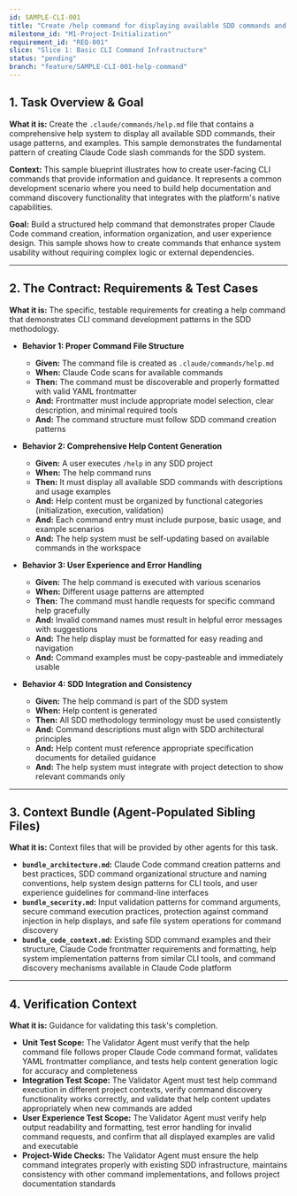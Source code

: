 ```yaml
---
id: SAMPLE-CLI-001
title: "Create /help command for displaying available SDD commands and usage"
milestone_id: "M1-Project-Initialization"
requirement_id: "REQ-001"
slice: "Slice 1: Basic CLI Command Infrastructure"
status: "pending"
branch: "feature/SAMPLE-CLI-001-help-command"
---
```


## 1. Task Overview & Goal

**What it is:** Create the `.claude/commands/help.md` file that contains a comprehensive help system to display all available SDD commands, their usage patterns, and examples. This sample demonstrates the fundamental pattern of creating Claude Code slash commands for the SDD system.

**Context:** This sample blueprint illustrates how to create user-facing CLI commands that provide information and guidance. It represents a common development scenario where you need to build help documentation and command discovery functionality that integrates with the platform's native capabilities.

**Goal:** Build a structured help command that demonstrates proper Claude Code command creation, information organization, and user experience design. This sample shows how to create commands that enhance system usability without requiring complex logic or external dependencies.

---

## 2. The Contract: Requirements & Test Cases

**What it is:** The specific, testable requirements for creating a help command that demonstrates CLI command development patterns in the SDD methodology.

* **Behavior 1: Proper Command File Structure**
  * **Given:** The command file is created as `.claude/commands/help.md`
  * **When:** Claude Code scans for available commands
  * **Then:** The command must be discoverable and properly formatted with valid YAML frontmatter
  * **And:** Frontmatter must include appropriate model selection, clear description, and minimal required tools
  * **And:** The command structure must follow SDD command creation patterns

* **Behavior 2: Comprehensive Help Content Generation**
  * **Given:** A user executes `/help` in any SDD project
  * **When:** The help command runs
  * **Then:** It must display all available SDD commands with descriptions and usage examples
  * **And:** Help content must be organized by functional categories (initialization, execution, validation)
  * **And:** Each command entry must include purpose, basic usage, and example scenarios
  * **And:** The help system must be self-updating based on available commands in the workspace

* **Behavior 3: User Experience and Error Handling**
  * **Given:** The help command is executed with various scenarios
  * **When:** Different usage patterns are attempted
  * **Then:** The command must handle requests for specific command help gracefully
  * **And:** Invalid command names must result in helpful error messages with suggestions
  * **And:** The help display must be formatted for easy reading and navigation
  * **And:** Command examples must be copy-pasteable and immediately usable

* **Behavior 4: SDD Integration and Consistency**
  * **Given:** The help command is part of the SDD system
  * **When:** Help content is generated
  * **Then:** All SDD methodology terminology must be used consistently
  * **And:** Command descriptions must align with SDD architectural principles
  * **And:** Help content must reference appropriate specification documents for detailed guidance
  * **And:** The help system must integrate with project detection to show relevant commands only

---

## 3. Context Bundle (Agent-Populated Sibling Files)

**What it is:** Context files that will be provided by other agents for this task.

* **`bundle_architecture.md`:** Claude Code command creation patterns and best practices, SDD command organizational structure and naming conventions, help system design patterns for CLI tools, and user experience guidelines for command-line interfaces
* **`bundle_security.md`:** Input validation patterns for command arguments, secure command execution practices, protection against command injection in help displays, and safe file system operations for command discovery
* **`bundle_code_context.md`:** Existing SDD command examples and their structure, Claude Code frontmatter requirements and formatting, help system implementation patterns from similar CLI tools, and command discovery mechanisms available in Claude Code platform

---

## 4. Verification Context

**What it is:** Guidance for validating this task's completion.

* **Unit Test Scope:** The Validator Agent must verify that the help command file follows proper Claude Code command format, validates YAML frontmatter compliance, and tests help content generation logic for accuracy and completeness
* **Integration Test Scope:** The Validator Agent must test help command execution in different project contexts, verify command discovery functionality works correctly, and validate that help content updates appropriately when new commands are added
* **User Experience Test Scope:** The Validator Agent must verify help output readability and formatting, test error handling for invalid command requests, and confirm that all displayed examples are valid and executable
* **Project-Wide Checks:** The Validator Agent must ensure the help command integrates properly with existing SDD infrastructure, maintains consistency with other command implementations, and follows project documentation standards